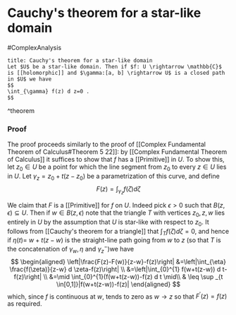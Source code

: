# Cauchy's theorem for a star-like domain
#ComplexAnalysis 

```ad-theorem
title: Cauchy's theorem for a star-like domain
Let $U$ be a star-like domain. Then if $f: U \rightarrow \mathbb{C}$ is [[holomorphic]] and $\gamma:[a, b] \rightarrow U$ is a closed path in $U$ we have
$$
\int_{\gamma} f(z) d z=0 .
$$
```
^theorem

### Proof
The proof proceeds similarly to the proof of [[Complex Fundamental Theorem of Calculus#Theorem 5 22]]: by [[Complex Fundamental Theorem of Calculus]] it suffices to show that $f$ has a [[Primitive]] in $U$. To show this, let $z_{0} \in U$ be a point for which the line segment from $z_{0}$ to every $z \in U$ lies in $U$. Let $\gamma_{z}=z_{0}+t\left(z-z_{0}\right)$ be a parametrization of this curve, and define
$$
F(z)=\int_{\gamma_{z}} f(\zeta) d \zeta
$$

We claim that $F$ is a [[Primitive]] for $f$ on $U$. Indeed pick $\epsilon>0$ such that $B(z, \epsilon) \subseteq U$. Then if $w \in B(z, \epsilon)$ note that the triangle $T$ with vertices $z_{0}, z, w$ lies entirely in $U$ by the assumption that $U$ is star-like with respect to $z_{0}$. It follows from [[Cauchy's theorem for a triangle]] that $\int_{T} f(\zeta) d \zeta=0$, and hence if $\eta(t)=$ $w+t(z-w)$ is the straight-line path going from $w$ to $z$ (so that $T$ is the concatenation of $\gamma_{w}, \eta$ and $\left.\gamma_{z}^{-}\right)$we have
$$
\begin{aligned}
\left|\frac{F(z)-F(w)}{z-w}-f(z)\right| &=\left|\int_{\eta} \frac{f(\zeta)}{z-w} d \zeta-f(z)\right| \\
&=\left|\int_{0}^{1} f(w+t(z-w)) d t-f(z)\right| \\
&=\mid \int_{0}^{1}(f(w+t(z-w))-f(z) d t \mid\\
& \leq \sup _{t \in[0,1]}|f(w+t(z-w))-f(z)|
\end{aligned}
$$
which, since $f$ is continuous at $w$, tends to zero as $w \rightarrow z$ so that $F^{\prime}(z)=f(z)$ as required.